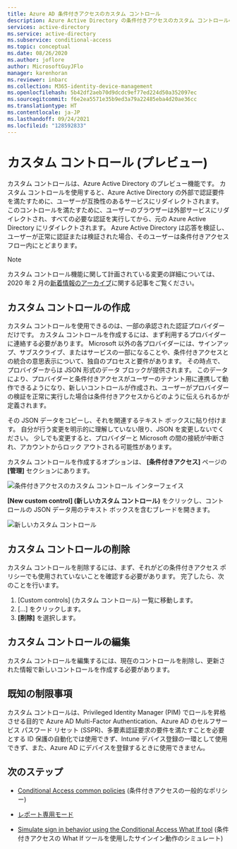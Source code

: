 ```yaml
---
title: Azure AD 条件付きアクセスのカスタム コントロール
description: Azure Active Directory の条件付きアクセスのカスタム コントロールのしくみについて説明します。
services: active-directory
ms.service: active-directory
ms.subservice: conditional-access
ms.topic: conceptual
ms.date: 08/26/2020
ms.author: joflore
author: MicrosoftGuyJFlo
manager: karenhoran
ms.reviewer: inbarc
ms.collection: M365-identity-device-management
ms.openlocfilehash: 5b42df2aeb70d9dcdc9ef77ed224d50a352097ec
ms.sourcegitcommit: f6e2ea5571e35b9ed3a79a22485eba4d20ae36cc
ms.translationtype: HT
ms.contentlocale: ja-JP
ms.lasthandoff: 09/24/2021
ms.locfileid: "128592833"
---
```

# <a name="custom-controls-preview"></a>カスタム コントロール (プレビュー)

カスタム コントロールは、Azure Active Directory のプレビュー機能です。 カスタム コントロールを使用すると、Azure Active Directory の外部で認証要件を満たすために、ユーザーが互換性のあるサービスにリダイレクトされます。 このコントロールを満たすために、ユーザーのブラウザーは外部サービスにリダイレクトされ、すべての必要な認証を実行してから、元の Azure Active Directory にリダイレクトされます。 Azure Active Directory は応答を検証し、ユーザーが正常に認証または検証された場合、そのユーザーは条件付きアクセス フロー内にとどまります。

> [!NOTE]
> カスタム コントロール機能に関して計画されている変更の詳細については、2020 年 2 月の[新着情報のアーカイブ](../fundamentals/whats-new-archive.md#upcoming-changes-to-custom-controls)に関する記事をご覧ください。

## <a name="creating-custom-controls"></a>カスタム コントロールの作成

カスタム コントロールを使用できるのは、一部の承認された認証プロバイダーだけです。 カスタム コントロールを作成するには、まず利用するプロバイダーに連絡する必要があります。 Microsoft 以外の各プロバイダーには、サインアップ、サブスクライブ、またはサービスの一部になることや、条件付きアクセスとの統合の意思表示について、独自のプロセスと要件があります。 その時点で、プロバイダーからは JSON 形式のデータ ブロックが提供されます。 このデータにより、プロバイダーと条件付きアクセスがユーザーのテナント用に連携して動作できるようになり、新しいコントロールが作成され、ユーザーがプロバイダーの検証を正常に実行した場合は条件付きアクセスからどのように伝えられるかが定義されます。

その JSON データをコピーし、それを関連するテキスト ボックスに貼り付けます。 自分が行う変更を明示的に理解していない限り、JSON を変更しないでください。 少しでも変更すると、プロバイダーと Microsoft の間の接続が中断され、アカウントからロック アウトされる可能性があります。

カスタム コントロールを作成するオプションは、 **[条件付きアクセス]** ページの **[管理]** セクションにあります。

![条件付きアクセスのカスタム コントロール インターフェイス](./media/controls/custom-controls-conditional-access.png)

**[New custom control] \(新しいカスタム コントロール)** をクリックし、コントロールの JSON データ用のテキスト ボックスを含むブレードを開きます。  

![新しいカスタム コントロール](./media/controls/new-custom-controls-conditional-access.png)

## <a name="deleting-custom-controls"></a>カスタム コントロールの削除

カスタム コントロールを削除するには、まず、それがどの条件付きアクセス ポリシーでも使用されていないことを確認する必要があります。 完了したら、次のことを行います。

1. [Custom controls] \(カスタム コントロール) 一覧に移動します。
1. […] をクリックします。  
1. **[削除]** を選択します。

## <a name="editing-custom-controls"></a>カスタム コントロールの編集

カスタム コントロールを編集するには、現在のコントロールを削除し、更新された情報で新しいコントロールを作成する必要があります。

## <a name="known-limitations"></a>既知の制限事項

カスタム コントロールは、Privileged Identity Manager (PIM) でロールを昇格させる目的で Azure AD Multi-Factor Authentication、Azure AD のセルフサービス パスワード リセット (SSPR)、多要素認証要求の要件を満たすことを必要とする ID 保護の自動化では使用できず、Intune デバイス登録の一環として使用できず、また、Azure AD にデバイスを登録するときに使用できません。

## <a name="next-steps"></a>次のステップ

- [Conditional Access common policies](concept-conditional-access-policy-common.md) (条件付きアクセスの一般的なポリシー)

- [レポート専用モード](concept-conditional-access-report-only.md)

- [Simulate sign in behavior using the Conditional Access What If tool](troubleshoot-conditional-access-what-if.md) (条件付きアクセスの What If ツールを使用したサインイン動作のシミュレート)
